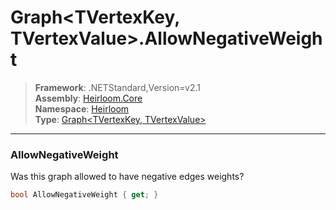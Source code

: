 # Graph\<TVertexKey, TVertexValue>.AllowNegativeWeight

> **Framework**: .NETStandard,Version=v2.1  
> **Assembly**: [Heirloom.Core][0]  
> **Namespace**: [Heirloom][0]  
> **Type**: [Graph\<TVertexKey, TVertexValue>][1]

--------------------------------------------------------------------------------

### AllowNegativeWeight

Was this graph allowed to have negative edges weights?

```cs
bool AllowNegativeWeight { get; }
```

[0]: ../Heirloom.Core.md
[1]: Heirloom.Graph[TVertexKey,TVertexValue].md

